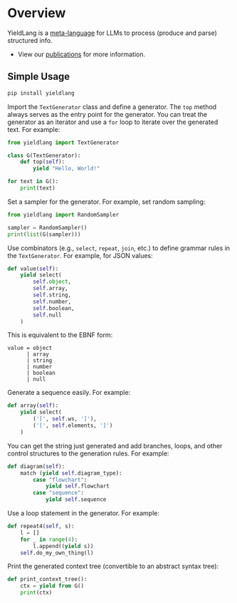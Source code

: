 Overview
========

YieldLang is a [meta-language](https://en.wikipedia.org/wiki/Metalanguage) for LLMs to process (produce and parse) structured info.

- View our [publications](publications.md) for more information.

## Simple Usage

```bash
pip install yieldlang
```

Import the `TextGenerator` class and define a generator. The `top` method always serves as the entry point for the generator. You can treat the generator as an iterator and use a `for` loop to iterate over the generated text. For example:

```py
from yieldlang import TextGenerator

class G(TextGenerator):
    def top(self):
        yield "Hello, World!"

for text in G():
    print(text)
```

Set a sampler for the generator. For example, set random sampling:

```py
from yieldlang import RandomSampler

sampler = RandomSampler()
print(list(G(sampler)))
```

Use combinators (e.g., `select`, `repeat`, `join`, etc.) to define grammar rules in the `TextGenerator`. For example, for JSON values:


```py
def value(self):
    yield select(
        self.object,
        self.array,
        self.string,
        self.number,
        self.boolean,
        self.null
    )
```

This is equivalent to the EBNF form:

```ebnf
value = object 
      | array
      | string
      | number
      | boolean
      | null
```

Generate a sequence easily. For example:

```py
def array(self):
    yield select(
        ('[', self.ws, ']'),
        ('[', self.elements, ']')
    )
```

You can get the string just generated and add branches, loops, and other control structures to the generation rules. For example:

```py
def diagram(self):
    match (yield self.diagram_type):
        case "flowchart":
            yield self.flowchart
        case "sequence":
            yield self.sequence
```

Use a loop statement in the generator. For example:

```py
def repeat4(self, s):
    l = []
    for _ in range(4):
        l.append((yield s))
    self.do_my_own_thing(l)
```

Print the generated context tree (convertible to an abstract syntax tree):

```py
def print_context_tree():
    ctx = yield from G()
    print(ctx)
```